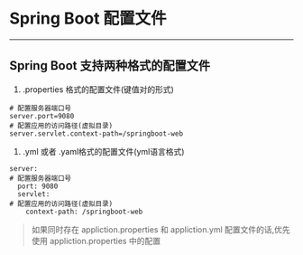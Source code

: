 # Spring Boot 配置文件

---

## Spring Boot 支持两种格式的配置文件

1. .properties 格式的配置文件\(键值对的形式\)

```
# 配置服务器端口号
server.port=9080
# 配置应用的访问路径(虚拟目录)
server.servlet.context-path=/springboot-web
```

1. .yml 或者 .yaml格式的配置文件\(yml语言格式\)

```
server:
# 配置服务器端口号
  port: 9080
  servlet:
# 配置应用的访问路径(虚拟目录)
    context-path: /springboot-web
```

> 如果同时存在 appliction.properties 和 appliction.yml 配置文件的话,优先使用 appliction.properties 中的配置



